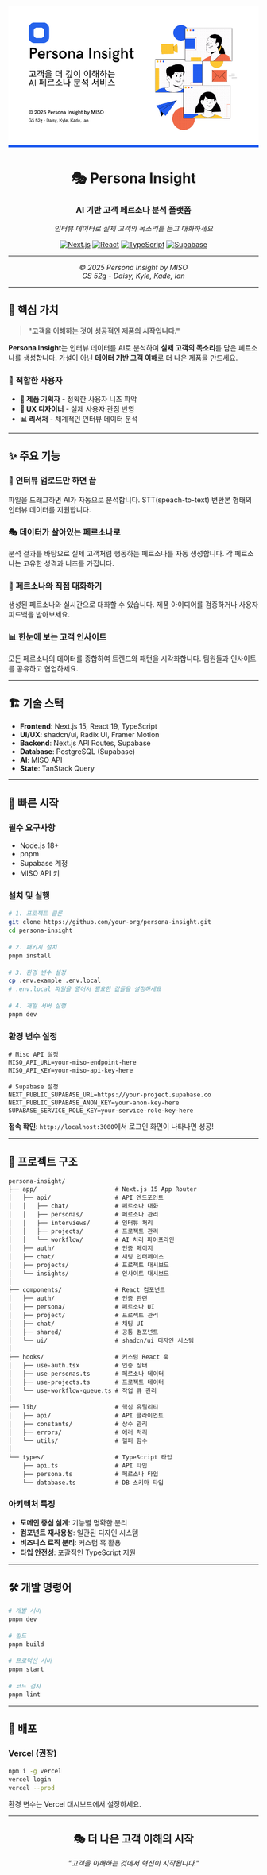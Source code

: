 <div align="center">

![Persona Insight Banner](./public/GitHub_README.png)

# 🎭 Persona Insight

### **AI 기반 고객 페르소나 분석 플랫폼**

*인터뷰 데이터로 실제 고객의 목소리를 듣고 대화하세요*

[![Next.js](https://img.shields.io/badge/Next.js-15-black?style=for-the-badge&logo=next.js)](https://nextjs.org/)
[![React](https://img.shields.io/badge/React-19-61DAFB?style=for-the-badge&logo=react)](https://reactjs.org/)
[![TypeScript](https://img.shields.io/badge/TypeScript-5-3178C6?style=for-the-badge&logo=typescript)](https://www.typescriptlang.org/)
[![Supabase](https://img.shields.io/badge/Supabase-3ECF8E?style=for-the-badge&logo=supabase)](https://supabase.io/)

---

*© 2025 Persona Insight by MISO*  
*GS 52g - Daisy, Kyle, Kade, Ian*

</div>

---

## 🌟 **핵심 가치**

> **"고객을 이해하는 것이 성공적인 제품의 시작입니다."**

**Persona Insight**는 인터뷰 데이터를 AI로 분석하여 **실제 고객의 목소리**를 담은 페르소나를 생성합니다. 가설이 아닌 **데이터 기반 고객 이해**로 더 나은 제품을 만드세요.

### 🎯 **적합한 사용자**
- **💼 제품 기획자** - 정확한 사용자 니즈 파악
- **🎨 UX 디자이너** - 실제 사용자 관점 반영  
- **📊 리서처** - 체계적인 인터뷰 데이터 분석

---

## ✨ **주요 기능**

### 🎤 **인터뷰 업로드만 하면 끝**
파일을 드래그하면 AI가 자동으로 분석합니다. STT(speach-to-text) 변환본 형태의 인터뷰 데이터를 지원합니다.

### 🎭 **데이터가 살아있는 페르소나로**  
분석 결과를 바탕으로 실제 고객처럼 행동하는 페르소나를 자동 생성합니다. 각 페르소나는 고유한 성격과 니즈를 가집니다.

### 💬 **페르소나와 직접 대화하기**
생성된 페르소나와 실시간으로 대화할 수 있습니다. 제품 아이디어를 검증하거나 사용자 피드백을 받아보세요.

### 📊 **한눈에 보는 고객 인사이트**
모든 페르소나의 데이터를 종합하여 트렌드와 패턴을 시각화합니다. 팀원들과 인사이트를 공유하고 협업하세요.

---

## 🏗️ **기술 스택**

- **Frontend**: Next.js 15, React 19, TypeScript
- **UI/UX**: shadcn/ui, Radix UI, Framer Motion  
- **Backend**: Next.js API Routes, Supabase
- **Database**: PostgreSQL (Supabase)
- **AI**: MISO API
- **State**: TanStack Query

---

## 🚀 **빠른 시작**

### **필수 요구사항**
- Node.js 18+
- pnpm
- Supabase 계정
- MISO API 키

### **설치 및 실행**

```bash
# 1. 프로젝트 클론
git clone https://github.com/your-org/persona-insight.git
cd persona-insight

# 2. 패키지 설치
pnpm install

# 3. 환경 변수 설정
cp .env.example .env.local
# .env.local 파일을 열어서 필요한 값들을 설정하세요

# 4. 개발 서버 실행
pnpm dev
```

### **환경 변수 설정**

```env
# Miso API 설정
MISO_API_URL=your-miso-endpoint-here
MISO_API_KEY=your-miso-api-key-here

# Supabase 설정
NEXT_PUBLIC_SUPABASE_URL=https://your-project.supabase.co
NEXT_PUBLIC_SUPABASE_ANON_KEY=your-anon-key-here
SUPABASE_SERVICE_ROLE_KEY=your-service-role-key-here
```

**접속 확인**: `http://localhost:3000`에서 로그인 화면이 나타나면 성공!

---

## 📁 **프로젝트 구조**

```
persona-insight/
├── app/                      # Next.js 15 App Router
│   ├── api/                  # API 엔드포인트
│   │   ├── chat/             # 페르소나 대화
│   │   ├── personas/         # 페르소나 관리
│   │   ├── interviews/       # 인터뷰 처리
│   │   ├── projects/         # 프로젝트 관리
│   │   └── workflow/         # AI 처리 파이프라인
│   ├── auth/                 # 인증 페이지
│   ├── chat/                 # 채팅 인터페이스
│   ├── projects/             # 프로젝트 대시보드
│   └── insights/             # 인사이트 대시보드
│
├── components/               # React 컴포넌트
│   ├── auth/                 # 인증 관련
│   ├── persona/              # 페르소나 UI
│   ├── project/              # 프로젝트 관리
│   ├── chat/                 # 채팅 UI
│   ├── shared/               # 공통 컴포넌트
│   └── ui/                   # shadcn/ui 디자인 시스템
│
├── hooks/                    # 커스텀 React 훅
│   ├── use-auth.tsx          # 인증 상태
│   ├── use-personas.ts       # 페르소나 데이터
│   ├── use-projects.ts       # 프로젝트 데이터
│   └── use-workflow-queue.ts # 작업 큐 관리
│
├── lib/                      # 핵심 유틸리티
│   ├── api/                  # API 클라이언트
│   ├── constants/            # 상수 관리
│   ├── errors/               # 에러 처리
│   └── utils/                # 헬퍼 함수
│
└── types/                    # TypeScript 타입
    ├── api.ts                # API 타입
    ├── persona.ts            # 페르소나 타입
    └── database.ts           # DB 스키마 타입
```

### **아키텍처 특징**
- **도메인 중심 설계**: 기능별 명확한 분리
- **컴포넌트 재사용성**: 일관된 디자인 시스템
- **비즈니스 로직 분리**: 커스텀 훅 활용
- **타입 안전성**: 포괄적인 TypeScript 지원

---

## 🛠️ **개발 명령어**

```bash
# 개발 서버
pnpm dev

# 빌드
pnpm build

# 프로덕션 서버
pnpm start

# 코드 검사
pnpm lint
```

---

## 🚀 **배포**

### **Vercel (권장)**
```bash
npm i -g vercel
vercel login
vercel --prod
```

환경 변수는 Vercel 대시보드에서 설정하세요.

---

<div align="center">

## **🎭 더 나은 고객 이해의 시작**

*"고객을 이해하는 것에서 혁신이 시작됩니다."*

</div>